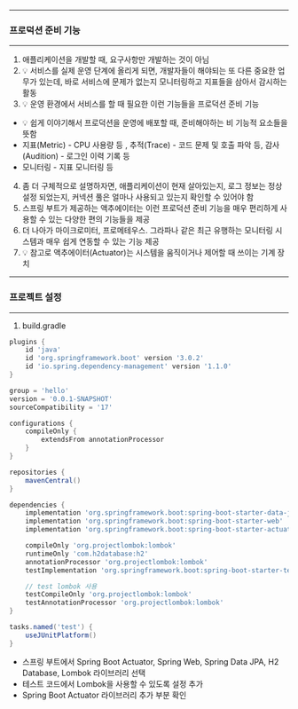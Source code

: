-----
### 프로덕션 준비 기능
-----
1. 애플리케이션을 개발할 때, 요구사항만 개발하는 것이 아님
2. 💡 서비스를 실제 운영 단계에 올리게 되면, 개발자들이 해야되는 또 다른 중요한 업무가 있는데, 바로 서비스에 문제가 없는지 모니터링하고 지표들을 삼아서 감시하는 활동
3. 💡 운영 환경에서 서비스를 할 때 필요한 이런 기능들을 프로덕션 준비 기능
  - 💡 쉽게 이야기해서 프로덕션을 운영에 배포할 때, 준비해야하는 비 기능적 요소들을 뜻함
  - 지표(Metric) - CPU 사용량 등 , 추적(Trace) - 코드 문제 및 호출 파악 등, 감사(Audition) - 로그인 이력 기록 등
  - 모니터링 - 지표 모니터링 등
    
4. 좀 더 구체적으로 설명하자면, 애플리케이션이 현재 살아있는지, 로그 정보는 정상 설정 되었는지, 커넥션 풀은 얼마나 사용되고 있는지 확인할 수 있어야 함
5. 스프링 부트가 제공하는 액추에이터는 이런 프로덕션 준비 기능을 매우 편리하게 사용할 수 있는 다양한 편의 기능들을 제공
6. 더 나아가 마이크로미터, 프로메테우스. 그라파나 같은 최근 유행하는 모니터링 시스템과 매우 쉽게 연동할 수 있는 기능 제공
7. 💡 참고로 액추에이터(Actuator)는 시스템을 움직이거나 제어할 때 쓰이는 기계 장치

-----
### 프로젝트 설정
-----
1. build.gradle
```gradle
plugins {
    id 'java'
    id 'org.springframework.boot' version '3.0.2'
    id 'io.spring.dependency-management' version '1.1.0'
}

group = 'hello'
version = '0.0.1-SNAPSHOT'
sourceCompatibility = '17'

configurations {
    compileOnly {
        extendsFrom annotationProcessor
    }
}

repositories {
    mavenCentral()
}

dependencies {
    implementation 'org.springframework.boot:spring-boot-starter-data-jpa'
    implementation 'org.springframework.boot:spring-boot-starter-web'
    implementation 'org.springframework.boot:spring-boot-starter-actuator' // actuator 추가

    compileOnly 'org.projectlombok:lombok'
    runtimeOnly 'com.h2database:h2'
    annotationProcessor 'org.projectlombok:lombok'
    testImplementation 'org.springframework.boot:spring-boot-starter-test'

    // test lombok 사용
    testCompileOnly 'org.projectlombok:lombok'
    testAnnotationProcessor 'org.projectlombok:lombok'
}

tasks.named('test') {
    useJUnitPlatform()
}
```
  - 스프링 부트에서 Spring Boot Actuator, Spring Web, Spring Data JPA, H2 Database, Lombok 라이브러리 선택
  - 테스트 코드에서 Lombok을 사용할 수 있도록 설정 추가
  - Spring Boot Actuator 라이브러리 추가 부분 확인
